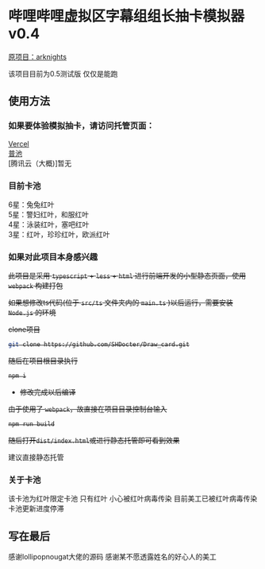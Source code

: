 # 哔哩哔哩虚拟区字幕组组长抽卡模拟器v0.4

[原项目：arknights](https://github.com/lollipopnougat/arknights)<br>

该项目目前为0.5测试版 仅仅是能跑


## 使用方法

### 如果要体验模拟抽卡，请访问托管页面：<br>

[Vercel](https://draw-hongye.vercel.app/)<br>
[普池](https://draw-card.vercel.app/)<br>
[腾讯云（大概)]暂无<br>

### 目前卡池

6星：兔兔红叶<br>
5星：警妇红叶，和服红叶<br>
4星：泳装红叶，塞吧红叶<br>
3星：红叶，珍珍红叶，欧派红叶

### 如果对此项目本身感兴趣

<s>此项目是采用 `typescript` + `less` + `html` 进行前端开发的小型静态页面，使用 `webpack` 构建打包

如果想修改ts代码(位于 `src/ts` 文件夹内的 `main.ts` )以后运行，需要安装 `Node.js` 的环境

clone项目

```bash
git clone https://github.com/SHDocter/Draw_card.git
```

随后在项目根目录执行

```bash
npm i
```

- 修改完成以后编译

由于使用了 `webpack`，故直接在项目目录控制台输入

```bash
npm run build
```

随后打开`dist/index.html`或进行静态托管即可看到效果</s><br>

建议直接静态托管

### 关于卡池

该卡池为红叶限定卡池 只有红叶 小心被红叶病毒传染 目前美工已被红叶病毒传染 卡池更新进度停滞

## 写在最后

感谢lollipopnougat大佬的源码 感谢某不愿透露姓名的好心人的美工
